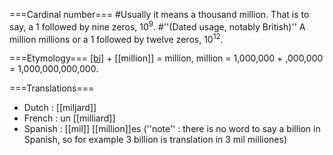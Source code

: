 ===Cardinal number===
#Usually it means a thousand million. That is to say, a 1 followed by nine zeros, 10<sup>9</sup>.
#''(Dated usage, notably British)'' A million millions or a 1 followed by twelve zeros, 10<sup>12</sup>.

===Etymology===
[[bi]](two) + [[million]] = million, million = 1,000,000 + ,000,000 = 1,000,000,000,000.

===Translations===
* Dutch : [[miljard]]
* French : un [[milliard]]
* Spanish : [[mil]] [[million]]es (''note'' : there is no word to say a billion in Spanish, so for example 3 billion is translation in 3 mil milliones)